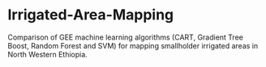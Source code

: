# Irrigated-Area-Mapping
Comparison of GEE machine learning algorithms (CART, Gradient Tree Boost, Random Forest and SVM) for mapping smallholder irrigated areas in North Western Ethiopia. 
